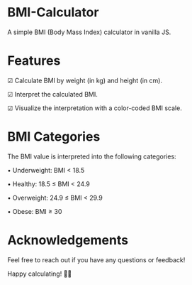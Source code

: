 # BMI-Calculator

A simple BMI (Body Mass Index) 
calculator in vanilla JS.

# Features
☑ Calculate BMI by weight (in kg) 
and height (in cm).

☑ Interpret the calculated BMI.

☑ Visualize the interpretation with a
color-coded BMI scale.

# BMI Categories

The BMI value is interpreted into the following categories:

• Underweight: BMI < 18.5

• Healthy: 18.5 ≤ BMI < 24.9

• Overweight: 24.9 ≤ BMI < 29.9

• Obese: BMI ≥ 30


# Acknowledgements

Feel free to reach out if you have any questions or feedback!

Happy calculating! 🧮✨
